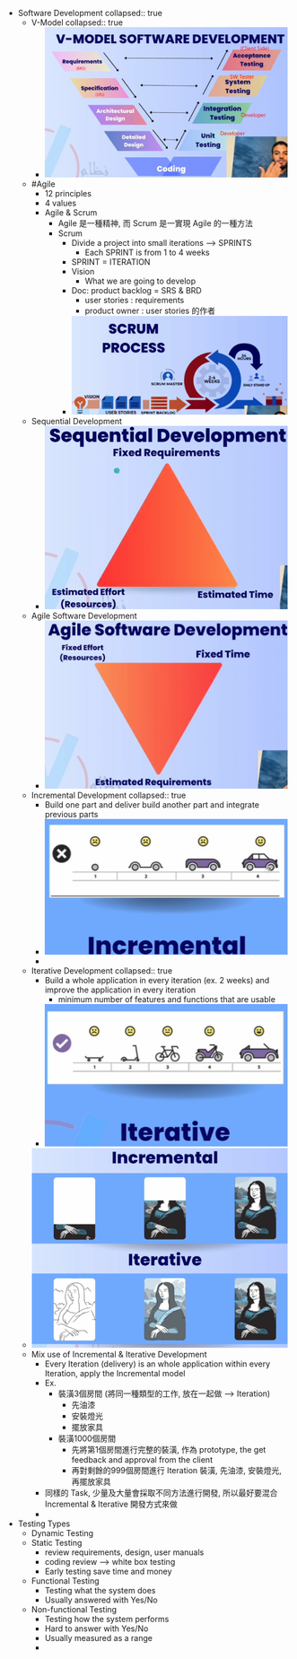 - Software Development
  collapsed:: true
	- V-Model
	  collapsed:: true
		- ![image.png](../assets/image_1715146620863_0.png)
	- #Agile
		- 12 principles
		- 4 values
		- Agile & Scrum
			- Agile 是一種精神, 而 Scrum 是一實現 Agile 的一種方法
			- Scrum
				- Divide a project into small iterations --> SPRINTS
					- Each  SPRINT is  from 1 to 4 weeks
				- SPRINT = ITERATION
				- Vision
					- What we are going to develop
				- Doc: product backlog = SRS & BRD
					- user stories : requirements
					- product owner : user stories 的作者
				- ![image.png](../assets/image_1715147304060_0.png)
	- Sequential Development
		- ![image.png](../assets/image_1715147799514_0.png)
	- Agile Software Development
		- ![image.png](../assets/image_1715147870504_0.png)
	- Incremental Development
	  collapsed:: true
		- Build one part and deliver build another part and integrate previous parts
		- ![image.png](../assets/image_1715138633972_0.png)
		-
	- Iterative Development
	  collapsed:: true
		- Build a whole application in every iteration (ex. 2 weeks) and improve the application in every iteration
			- minimum number of features and functions that are usable
		- ![image.png](../assets/image_1715138619883_0.png)
	- ![image.png](../assets/image_1715138867066_0.png)
	- Mix use of Incremental & Iterative Development
		- Every Iteration (delivery) is an whole application within every Iteration, apply the Incremental model
		- Ex.
			- 裝潢3個房間 (將同一種類型的工作, 放在一起做 --> Iteration)
				- 先油漆
				- 安裝燈光
				- 擺放家具
			- 裝潢1000個房間
				- 先將第1個房間進行完整的裝潢, 作為 prototype, the get feedback and approval from the client
				- 再對剩餘的999個房間進行 Iteration 裝潢, 先油漆, 安裝燈光, 再擺放家具
		- 同樣的 Task, 少量及大量會採取不同方法進行開發, 所以最好要混合 Incremental & Iterative 開發方式來做
		-
- Testing Types
	- Dynamic Testing
	- Static Testing
		- review requirements, design, user manuals
		- coding review --> white box testing
		- Early testing save time and money
	- Functional Testing
		- Testing what the system does
		- Usually answered with Yes/No
	- Non-functional Testing
		- Testing how the system performs
		- Hard to answer with Yes/No
		- Usually measured as a range
		-